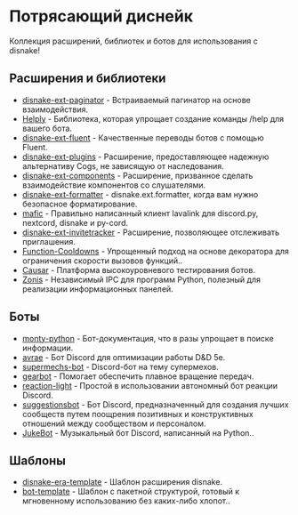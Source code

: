 # Потрясающий диснейк

Коллекция расширений, библиотек и ботов для использования с disnake!

## Расширения и библиотеки

- [disnake-ext-paginator](https://github.com/Snipy7374/disnake-ext-paginator) - Встраиваемый пагинатор на основе взаимодействия.
- [Helply](https://github.com/dlchamp/Helply) - Библиотека, которая упрощает создание команды /help для вашего бота.
- [disnake-ext-fluent](https://github.com/disnake-era/disnake-ext-fluent) - Качественные переводы ботов с помощью Fluent.
- [disnake-ext-plugins](https://github.com/DisnakeCommunity/disnake-ext-plugins) - Расширение, предоставляющее надежную альтернативу Cogs, не зависящую от наследования.
- [disnake-ext-components](https://github.com/DisnakeCommunity/disnake-ext-components) - Расширение, призванное сделать взаимодействие компонентов со слушателями.
- [disnake-ext-formatter](https://github.com/DisnakeCommunity/disnake-ext-formatter) - disnake.ext.formatter, когда вам нужно безопасное форматирование.
- [mafic](https://github.com/ooliver1/mafic) - Правильно написанный клиент lavalink для discord.py, nextcord, disnake и py-cord.
- [disnake-ext-invitetracker](https://github.com/earluv/disnake-ext-invitetracker) - Расширение, позволяющее отслеживать приглашения.
- [Function-Cooldowns](https://github.com/Skelmis/Function-Cooldowns) - Упрощенный подход на основе декоратора для ограничения скорости вызовов функций..
- [Causar](https://github.com/Skelmis/Causar) - Платформа высокоуровневого тестирования ботов.
- [Zonis](https://github.com/skelmis/zonis) - Независимый IPC для программ Python, полезный для реализации информационных панелей.

## Боты

- [monty-python](https://github.com/onerandomusername/monty-python) - Бот-документация, что в разы упрощает в поиске информации.
- [avrae](https://github.com/avrae/avrae) - Бот Discord для оптимизации работы D&D 5e.
- [supermechs-bot](https://github.com/Enegg/supermechs-bot) - Discord-бот на тему супермехов.
- [gearbot](https://github.com/gearbot/GearBot) - Помогает обеспечить плавное вращение передач.
- [reaction-light](https://github.com/eibex/reaction-light) - Простой в использовании автономный бот реакции Discord.
- [suggestionsbot](https://github.com/suggestionsbot/suggestions-bot) - Бот Discord, предназначенный для создания лучших сообществ путем поощрения позитивных и конструктивных отношений между сообществом и персоналом.
- [JukeBot](https://github.com/Dysta/JukeBot) - Музыкальный бот Discord, написанный на Python.. 

## Шаблоны

- [disnake-era-template](https://github.com/disnake-era/template) - Шаблон расширения disnake.
- [bot-template](https://github.com/OseSem/bot-template) - Шаблон с пакетной структурой, готовый к мгновенному использованию без каких-либо хлопот..
